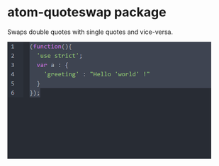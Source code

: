 # atom-quoteswap package

Swaps double quotes with single quotes and vice-versa.

![Swap those quotes!](quoteswap.gif)
